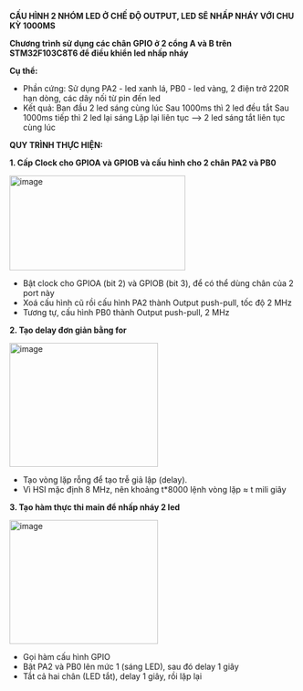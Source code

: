 **CẤU HÌNH 2 NHÓM LED Ở CHẾ ĐỘ OUTPUT, LED SẼ NHẤP NHÁY VỚI CHU KỲ 1000MS**
 
**Chương trình sử dụng các chân GPIO ở 2 cổng A và B trên STM32F103C8T6 để điều khiển led nhấp nháy**

**Cụ thể:** 
- Phần cứng: Sử dụng PA2 - led xanh lá, PB0 -  led vàng, 2 điện trở 220R hạn dòng, các dây nối từ pin đến led
- Kết quả:
Ban đầu 2 led sáng cùng lúc
Sau 1000ms thì 2 led đều tắt
Sau 1000ms tiếp thì 2 led lại sáng
Lặp lại liên tục
--> 2 led sáng tắt liên tục cùng lúc

**QUY TRÌNH THỰC HIỆN:**

**1. Cấp Clock cho GPIOA và GPIOB và cấu hình cho 2 chân PA2 và PB0**

<img width="308" height="166" alt="image" src="https://github.com/user-attachments/assets/d08b4256-2969-4e69-a07f-56f01cdc59d9" />

+ Bật clock cho GPIOA (bit 2) và GPIOB (bit 3), để có thể dùng chân của 2 port này
+ Xoá cấu hình cũ rồi cấu hình PA2 thành Output push-pull, tốc độ 2 MHz
+ Tương tự, cấu hình PB0 thành Output push-pull, 2 MHz

**2. Tạo delay đơn giản bằng for**

  <img width="260" height="217" alt="image" src="https://github.com/user-attachments/assets/72aeac4b-d4b8-4e8e-b261-261cb461906d" />

+ Tạo vòng lặp rỗng để tạo trễ giả lập (delay).
+ Vì HSI mặc định 8 MHz, nên khoảng t*8000 lệnh vòng lặp ≈ t mili giây

**3. Tạo hàm thực thi main để nhấp nháy 2 led**

 <img width="260" height="217" alt="image" src="https://github.com/user-attachments/assets/07dadc7a-2146-455f-8b88-2f01d591de57" />

+ Gọi hàm cấu hình GPIO
+ Bật PA2 và PB0 lên mức 1 (sáng LED), sau đó delay 1 giây
+ Tắt cả hai chân (LED tắt), delay 1 giây, rồi lặp lại
 





